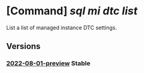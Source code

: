# [Command] _sql mi dtc list_

List a list of managed instance DTC settings.

## Versions

### [2022-08-01-preview](/Resources/mgmt-plane/L3N1YnNjcmlwdGlvbnMve30vcmVzb3VyY2Vncm91cHMve30vcHJvdmlkZXJzL21pY3Jvc29mdC5zcWwvbWFuYWdlZGluc3RhbmNlcy97fS9kdGM=/2022-08-01-preview.xml) **Stable**

<!-- mgmt-plane /subscriptions/{}/resourcegroups/{}/providers/microsoft.sql/managedinstances/{}/dtc 2022-08-01-preview -->
